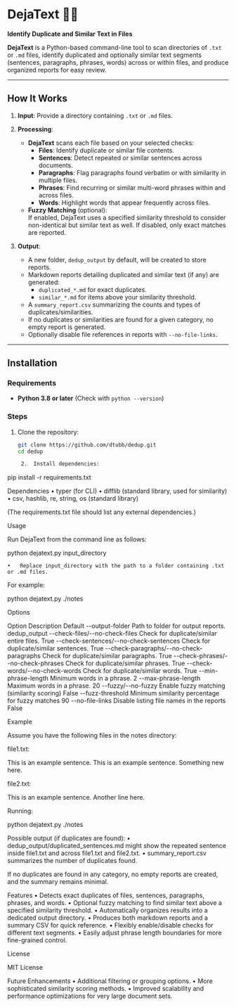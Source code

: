 # **DejaText** 📄✨  
**Identify Duplicate and Similar Text in Files**

**DejaText** is a Python-based command-line tool to scan directories of `.txt` or `.md` files, identify duplicated and optionally similar text segments (sentences, paragraphs, phrases, words) across or within files, and produce organized reports for easy review.

---

## **How It Works**

1. **Input**: Provide a directory containing `.txt` or `.md` files.  
   
2. **Processing**:  
   - **DejaText** scans each file based on your selected checks:
     - **Files**: Identify duplicate or similar file contents.
     - **Sentences**: Detect repeated or similar sentences across documents.
     - **Paragraphs**: Flag paragraphs found verbatim or with similarity in multiple files.
     - **Phrases**: Find recurring or similar multi-word phrases within and across files.
     - **Words**: Highlight words that appear frequently across files.
   - **Fuzzy Matching** (optional):  
     If enabled, DejaText uses a specified similarity threshold to consider non-identical but similar text as well. If disabled, only exact matches are reported.
   
3. **Output**:  
   - A new folder, `dedup_output` by default, will be created to store reports.
   - Markdown reports detailing duplicated and similar text (if any) are generated:
     - `duplicated_*.md` for exact duplicates.
     - `similar_*.md` for items above your similarity threshold.
   - A `summary_report.csv` summarizing the counts and types of duplicates/similarities.
   - If no duplicates or similarities are found for a given category, no empty report is generated.
   - Optionally disable file references in reports with `--no-file-links`.
   
---

## **Installation**

### Requirements
- **Python 3.8 or later** (Check with `python --version`)

### Steps
1. Clone the repository:  
   ```bash
   git clone https://github.com/dtubb/dedup.git
   cd dedup

	2.	Install dependencies:

pip install -r requirements.txt



Dependencies
	•	typer (for CLI)
	•	difflib (standard library, used for similarity)
	•	csv, hashlib, re, string, os (standard library)

(The requirements.txt file should list any external dependencies.)

Usage

Run DejaText from the command line as follows:

python dejatext.py input_directory

	•	Replace input_directory with the path to a folder containing .txt or .md files.

For example:

python dejatext.py ./notes

Options

Option	Description	Default
--output-folder	Path to folder for output reports.	dedup_output
--check-files/--no-check-files	Check for duplicate/similar entire files.	True
--check-sentences/--no-check-sentences	Check for duplicate/similar sentences.	True
--check-paragraphs/--no-check-paragraphs	Check for duplicate/similar paragraphs.	True
--check-phrases/--no-check-phrases	Check for duplicate/similar phrases.	True
--check-words/--no-check-words	Check for duplicate/similar words.	True
--min-phrase-length	Minimum words in a phrase.	2
--max-phrase-length	Maximum words in a phrase.	20
--fuzzy/--no-fuzzy	Enable fuzzy matching (similarity scoring)	False
--fuzz-threshold	Minimum similarity percentage for fuzzy matches	90
--no-file-links	Disable listing file names in the reports	False

Example

Assume you have the following files in the notes directory:

file1.txt:

This is an example sentence.
This is an example sentence.
Something new here.

file2.txt:

This is an example sentence.
Another line here.

Running:

python dejatext.py ./notes

Possible output (if duplicates are found):
	•	dedup_output/duplicated_sentences.md might show the repeated sentence inside file1.txt and across file1.txt and file2.txt.
	•	summary_report.csv summarizes the number of duplicates found.

If no duplicates are found in any category, no empty reports are created, and the summary remains minimal.

Features
	•	Detects exact duplicates of files, sentences, paragraphs, phrases, and words.
	•	Optional fuzzy matching to find similar text above a specified similarity threshold.
	•	Automatically organizes results into a dedicated output directory.
	•	Produces both markdown reports and a summary CSV for quick reference.
	•	Flexibly enable/disable checks for different text segments.
	•	Easily adjust phrase length boundaries for more fine-grained control.

License

MIT License

Future Enhancements
	•	Additional filtering or grouping options.
	•	More sophisticated similarity scoring methods.
	•	Improved scalability and performance optimizations for very large document sets.

